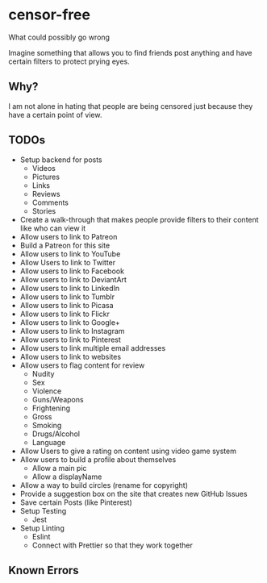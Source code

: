 # censor-free

What could possibly go wrong

Imagine something that allows you to find friends post anything and have certain filters to protect prying eyes.

## Why?

I am not alone in hating that people are being censored just because they have a certain point of view.

## TODOs

- Setup backend for posts
  - Videos
  - Pictures
  - Links
  - Reviews
  - Comments
  - Stories
- Create a walk-through that makes people provide filters to their content like who can view it
- Allow users to link to Patreon
- Build a Patreon for this site
- Allow users to link to YouTube
- Allow Users to link to Twitter
- Allow users to link to Facebook
- Allow users to link to DeviantArt
- Allow users to link to LinkedIn
- Allow users to link to Tumblr
- Allow users to link to Picasa
- Allow users to link to Flickr
- Allow users to link to Google+
- Allow users to link to Instagram
- Allow users to link to Pinterest
- Allow users to link multiple email addresses
- Allow users to link to websites
- Allow users to flag content for review
  - Nudity
  - Sex
  - Violence
  - Guns/Weapons
  - Frightening
  - Gross
  - Smoking
  - Drugs/Alcohol
  - Language
- Allow Users to give a rating on content using video game system
- Allow users to build a profile about themselves
  - Allow a main pic
  - Allow a displayName
- Allow a way to build circles (rename for copyright)
- Provide a suggestion box on the site that creates new GitHub Issues
- Save certain Posts (like Pinterest)
- Setup Testing
  - Jest
- Setup Linting
  - Eslint
  - Connect with Prettier so that they work together

## Known Errors
